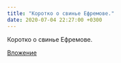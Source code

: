 ```yaml
---
title: "Коротко о свинье Ефремове."
date: 2020-07-04 22:27:00 +0300
---
```


Коротко о свинье Ефремове.

[Вложение](/assets/vk_photos/2/0NO9FOFQOhU.jpg)
